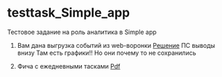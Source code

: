 # testtask_Simple_app
Тестовое задание на роль аналитика в Simple app

1. Вам дана выгрузка событий из web-воронки 
[Решение](https://github.com/ksenyanix/simple_app/blob/main/task1.ipynb) ПС выводы внизу
Там есть графики!! Но они почему то не сохранились 

3. Фича с ежедневными тасками
[Pdf](https://github.com/ksenyanix/simple_app/blob/main/тестовое.pdf)


